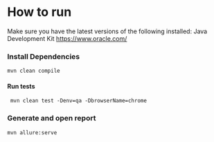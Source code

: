 # How to run

Make sure you have the latest versions of the following installed:
	Java Development Kit https://www.oracle.com/

### Install Dependencies

```
mvn clean compile
```

#### Run tests
```
 mvn clean test -Denv=qa -DbrowserName=chrome
```

### Generate and open report
```
mvn allure:serve
```